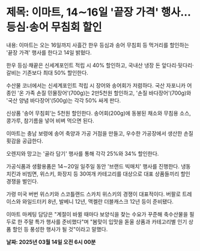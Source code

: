 # **제목: 이마트, 14∼16일 '끝장 가격' 행사…등심·송어 무침회 할인**

  내용: 이마트는 오는 16일까지 사흘간 한우 등심과 송어 무침회 등 먹거리를 할인하는 '끝장 가격' 행사를 한다고 14일 밝혔다.

한우 등심·채끝은 신세계포인트 적립 시 40% 할인하고, 국내산 냉장 돈 앞다리·뒷다리·갈비는 기존보다 최대 50% 할인한다.

수산물 코너에서는 신세계포인트 적립 시 장어와 송어회가 저렴하다. 국산 자포니카 어종인 '온 가족 손질 민물장어'(700g)는 2만5천원 할인하고, '손질 바다장어'(700g)와 '국산 양념 바다장어'(500g)는 각각 50% 싸게 판다.

신상품 '송어 무침회'는 5천원 할인한다. 송어회(200g)에 동봉된 채소와 무침용 소스, 콩가루, 참기름을 넣어 비벼 먹으면 된다.

이마트는 충남 보령에 송어 축양과 가공 거점을 만들고, 우수한 가공장에서 생산한 손질 횟감을 공급한다.

오렌지와 망고는 '골라 담기' 행사를 통해 각각 25%와 34% 할인한다.

가공식품과 생활용품은 14∼20일 일주일 동안 '브랜드 빅매치' 행사를 진행한다. 냉동 치킨과 비빔면, 위스키, 화장지 등 30여개 카테고리를 대상으로 대표 상품들끼리 할인 경쟁을 벌인다.

가령 미국 버번 위스키와 스코틀랜드 스카치 위스키의 경쟁이 대표적이다. 버팔로 트레이스와 와일드터키 8년, 발베니 12년, 맥켈란 더블캐스크 12년 등이 준비됐다.

이마트 마케팅 담당은 "계절이 바뀔 때마다 보양식을 찾는 수요가 꾸준해 축수산물을 필두로 한 주말 특가 행사를 준비했다"며 "봄맞이 입맛을 돋울 상품과 카테고리별 인기 상품 할인 등 풍성한 행사가 될 것"이라고 말했다.

  **날짜: 2025년 03월 14일 오전 6시 00분**